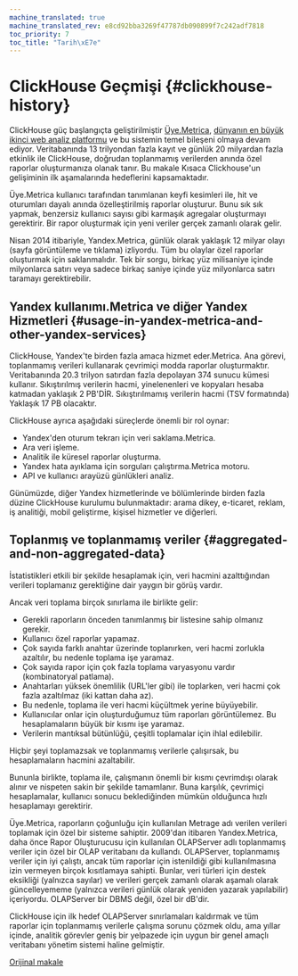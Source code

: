 ```yaml
---
machine_translated: true
machine_translated_rev: e8cd92bba3269f47787db090899f7c242adf7818
toc_priority: 7
toc_title: "Tarih\xE7e"
---
```


# ClickHouse Geçmişi {#clickhouse-history}

ClickHouse güç başlangıçta geliştirilmiştir [Üye.Metrica](https://metrica.yandex.com/), [dünyanın en büyük ikinci web analiz platformu](http://w3techs.com/technologies/overview/traffic_analysis/all) ve bu sistemin temel bileşeni olmaya devam ediyor. Veritabanında 13 trilyondan fazla kayıt ve günlük 20 milyardan fazla etkinlik ile ClickHouse, doğrudan toplanmamış verilerden anında özel raporlar oluşturmanıza olanak tanır. Bu makale Kısaca Clickhouse'un gelişiminin ilk aşamalarında hedeflerini kapsamaktadır.

Üye.Metrica kullanıcı tarafından tanımlanan keyfi kesimleri ile, hit ve oturumları dayalı anında özelleştirilmiş raporlar oluşturur. Bunu sık sık yapmak, benzersiz kullanıcı sayısı gibi karmaşık agregalar oluşturmayı gerektirir. Bir rapor oluşturmak için yeni veriler gerçek zamanlı olarak gelir.

Nisan 2014 itibariyle, Yandex.Metrica, günlük olarak yaklaşık 12 milyar olayı (sayfa görüntüleme ve tıklama) izliyordu. Tüm bu olaylar özel raporlar oluşturmak için saklanmalıdır. Tek bir sorgu, birkaç yüz milisaniye içinde milyonlarca satırı veya sadece birkaç saniye içinde yüz milyonlarca satırı taramayı gerektirebilir.

## Yandex kullanımı.Metrica ve diğer Yandex Hizmetleri {#usage-in-yandex-metrica-and-other-yandex-services}

ClickHouse, Yandex'te birden fazla amaca hizmet eder.Metrica.
Ana görevi, toplanmamış verileri kullanarak çevrimiçi modda raporlar oluşturmaktır. Veritabanında 20.3 trilyon satırdan fazla depolayan 374 sunucu kümesi kullanır. Sıkıştırılmış verilerin hacmi, yinelenenleri ve kopyaları hesaba katmadan yaklaşık 2 PB'DİR. Sıkıştırılmamış verilerin hacmi (TSV formatında) Yaklaşık 17 PB olacaktır.

ClickHouse ayrıca aşağıdaki süreçlerde önemli bir rol oynar:

-   Yandex'den oturum tekrarı için veri saklama.Metrica.
-   Ara veri işleme.
-   Analitik ile küresel raporlar oluşturma.
-   Yandex hata ayıklama için sorguları çalıştırma.Metrica motoru.
-   API ve kullanıcı arayüzü günlükleri analiz.

Günümüzde, diğer Yandex hizmetlerinde ve bölümlerinde birden fazla düzine ClickHouse kurulumu bulunmaktadır: arama dikey, e-ticaret, reklam, iş analitiği, mobil geliştirme, kişisel hizmetler ve diğerleri.

## Toplanmış ve toplanmamış veriler {#aggregated-and-non-aggregated-data}

İstatistikleri etkili bir şekilde hesaplamak için, veri hacmini azalttığından verileri toplamanız gerektiğine dair yaygın bir görüş vardır.

Ancak veri toplama birçok sınırlama ile birlikte gelir:

-   Gerekli raporların önceden tanımlanmış bir listesine sahip olmanız gerekir.
-   Kullanıcı özel raporlar yapamaz.
-   Çok sayıda farklı anahtar üzerinde toplanırken, veri hacmi zorlukla azaltılır, bu nedenle toplama işe yaramaz.
-   Çok sayıda rapor için çok fazla toplama varyasyonu vardır (kombinatoryal patlama).
-   Anahtarları yüksek önemlilik (URL'ler gibi) ile toplarken, veri hacmi çok fazla azaltılmaz (iki kattan daha az).
-   Bu nedenle, toplama ile veri hacmi küçültmek yerine büyüyebilir.
-   Kullanıcılar onlar için oluşturduğumuz tüm raporları görüntülemez. Bu hesaplamaların büyük bir kısmı işe yaramaz.
-   Verilerin mantıksal bütünlüğü, çeşitli toplamalar için ihlal edilebilir.

Hiçbir şeyi toplamazsak ve toplanmamış verilerle çalışırsak, bu hesaplamaların hacmini azaltabilir.

Bununla birlikte, toplama ile, çalışmanın önemli bir kısmı çevrimdışı olarak alınır ve nispeten sakin bir şekilde tamamlanır. Buna karşılık, çevrimiçi hesaplamalar, kullanıcı sonucu beklediğinden mümkün olduğunca hızlı hesaplamayı gerektirir.

Üye.Metrica, raporların çoğunluğu için kullanılan Metrage adı verilen verileri toplamak için özel bir sisteme sahiptir.
2009'dan itibaren Yandex.Metrica, daha önce Rapor Oluşturucusu için kullanılan OLAPServer adlı toplanmamış veriler için özel bir OLAP veritabanı da kullandı.
OLAPServer, toplanmamış veriler için iyi çalıştı, ancak tüm raporlar için istenildiği gibi kullanılmasına izin vermeyen birçok kısıtlamaya sahipti. Bunlar, veri türleri için destek eksikliği (yalnızca sayılar) ve verileri gerçek zamanlı olarak aşamalı olarak güncelleyememe (yalnızca verileri günlük olarak yeniden yazarak yapılabilir) içeriyordu. OLAPServer bir DBMS değil, özel bir dB'dir.

ClickHouse için ilk hedef OLAPServer sınırlamaları kaldırmak ve tüm raporlar için toplanmamış verilerle çalışma sorunu çözmek oldu, ama yıllar içinde, analitik görevler geniş bir yelpazede için uygun bir genel amaçlı veritabanı yönetim sistemi haline gelmiştir.

[Orijinal makale](https://clickhouse.tech/docs/en/introduction/history/) <!--hide-->
